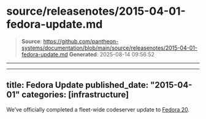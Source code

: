 # source/releasenotes/2015-04-01-fedora-update.md

> **Source**: https://github.com/pantheon-systems/documentation/blob/main/source/releasenotes/2015-04-01-fedora-update.md
> **Generated**: 2025-08-14 09:56:52

---

---
title: Fedora Update
published_date: "2015-04-01"
categories: [infrastructure]
---
We’ve officially completed a fleet-wide codeserver update to [Fedora 20](https://docs.fedoraproject.org/en-US/fedora/latest/release-notes/).
